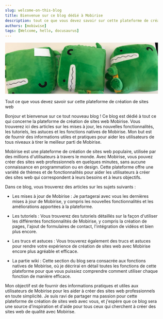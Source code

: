 ```yaml
---
slug: welcome-on-this-blog
title: Bienvenue sur ce blog dédié à Mobirise
description: tout ce que vous devez savoir sur cette plateforme de création de sites web
authors: [mobiwise]
tags: [Welcome, hello, docusaurus]
---
```


![img alt](docusaurus-plushie-banner.jpeg)

Tout ce que vous devez savoir sur cette plateforme de création de sites web

Bonjour et bienvenue sur ce tout nouveau blog ! Ce blog est dédié à tout ce qui concerne la plateforme de création de sites web Mobirise. Vous trouverez ici des articles sur les mises à jour, les nouvelles fonctionnalités, les tutoriels, les astuces et les fonctions natives de Mobirise. Mon but est de fournir des informations utiles et pratiques pour aider les utilisateurs de tous niveaux à tirer le meilleur parti de Mobirise.

<!--truncate-->

Mobirise est une plateforme de création de sites web populaire, utilisée par des millions d'utilisateurs à travers le monde. Avec Mobirise, vous pouvez créer des sites web professionnels en quelques minutes, sans aucune connaissance en programmation ou en design. Cette plateforme offre une variété de thèmes et de fonctionnalités pour aider les utilisateurs à créer des sites web qui correspondent à leurs besoins et à leurs objectifs.

Dans ce blog, vous trouverez des articles sur les sujets suivants :

- Les mises à jour de Mobirise : Je partagerai avec vous les dernières mises à jour de Mobirise, y compris les nouvelles fonctionnalités et les améliorations apportées à la plateforme.

- Les tutoriels : Vous trouverez des tutoriels détaillés sur la façon d'utiliser les différentes fonctionnalités de Mobirise, y compris la création de pages, l'ajout de formulaires de contact, l'intégration de vidéos et bien plus encore.

- Les trucs et astuces : Vous trouverez également des trucs et astuces pour rendre votre expérience de création de sites web avec Mobirise encore plus agréable et efficace.

- La partie wiki : Cette section du blog sera consacrée aux fonctions natives de Mobirise, où je décrirai en détail toutes les fonctions de cette plateforme pour que vous puissiez comprendre comment utiliser chaque fonction de manière efficace.

Mon objectif est de fournir des informations pratiques et utiles aux utilisateurs de Mobirise pour les aider à créer des sites web professionnels en toute simplicité. Je suis ravi de partager ma passion pour cette plateforme de création de sites web avec vous, et j'espère que ce blog sera une source d'inspiration et d'aide pour tous ceux qui cherchent à créer des sites web de qualité avec Mobirise.
